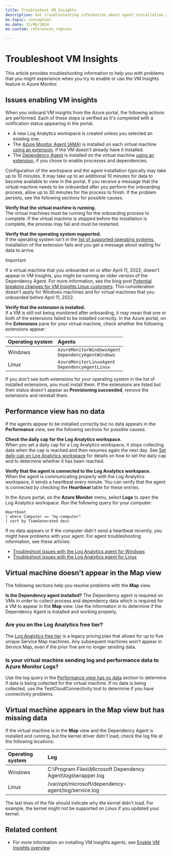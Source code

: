 ```yaml
---
title: Troubleshoot VM Insights
description: Get troubleshooting information about agent installation and the use of the VM Insights feature in Azure Monitor.
ms.topic: conceptual
ms.date: 11/06/2024
ms.custom: references_regions

---
```


# Troubleshoot VM Insights

This article provides troubleshooting information to help you with problems that you might experience when you try to enable or use the VM Insights feature in Azure Monitor.

## Issues enabling VM insights

When you onboard VM insights from the Azure portal, the following actions are performed. Each of these steps is verified as it's completed with a notification status appearing in the portal.

* A new Log Analytics workspace is created unless you selected an existing one.
* The [Azure Monitor Agent (AMA)](../agents/azure-monitor-agent-overview.md) is installed on each virtual machine [using an extension](../agents/azure-monitor-agent-manage.md#install-the-agent-extension), if the VM doesn't already have it installed.
* The [Dependency Agent](./vminsights-dependency-agent.md) is installed on the virtual machine [using an extension](/azure/virtual-machines/extensions/agent-dependency-windows), if you chose to enable processes and dependencies.

Configuration of the workspace and the agent installation typically may take up to 10 minutes. It may take up to an additional 10 minutes for data to become available to view in the portal. If you receive a message that the virtual machine needs to be onboarded after you perform the onboarding process, allow up to 30 minutes for the process to finish. If the problem persists, see the following sections for possible causes.

**Verify that the virtual machine is running.**<br>
The virtual machines must be running for the onboarding process to complete. If the virtual machine is stopped before the installation is complete, the process may fail and must be restarted.

**Verify that the operating system supported.**<br>
If the operating system isn't in the [list of supported operating systems](vminsights-enable-overview.md#supported-operating-systems), installation of the extension fails and you get a message about waiting for data to arrive.

> [!IMPORTANT]
> If a virtual machine that you onboarded on or after April 11, 2022, doesn't appear in VM Insights, you might be running an older version of the Dependency Agent. For more information, see the blog post [Potential breaking changes for VM Insights Linux customers](https://techcommunity.microsoft.com/t5/azure-monitor-status/potential-breaking-changes-for-vm-insights-linux-customers/ba-p/3271989). This consideration doesn't apply for Windows machines and for virtual machines that you onboarded before April 11, 2022.

**Verify that the extension is installed.**<br>
If a VM is still not being monitored after onboarding, it may mean that one or both of the extensions failed to be installed correctly. In the Azure portal, on the **Extensions** pane for your virtual machine, check whether the following extensions appear:

| Operating system | Agents |
|:---|:---|
| Windows | `AzureMonitorWindowsAgent`<br>`DependencyAgentWindows` |
| Linux | `AzureMonitorLinuxAgent`<br>`DependencyAgentLinux` |

If you don't see both extensions for your operating system in the list of installed extensions, you must install them. If the extensions are listed but their status doesn't appear as **Provisioning succeeded**, remove the extensions and reinstall them.

## Performance view has no data

If the agents appear to be installed correctly but no data appears in the **Performance** view, see the following sections for possible causes.

**Check the daily cap for the Log Analytics workspace.**<br>
When you set a daily cap for a Log Analytics workspace, it stops collecting data when the cap is reached and then resumes again the next day. See [Set daily cap on Log Analytics workspace](../logs/daily-cap.md) for details on how to set the daily cap and to determine whether it has been reached.

**Verify that the agent is connected to the Log Analytics workspace.**<br>
When the agent is communicating properly with the Log Analytics workspace, it sends a heartbeat every minute. You can verify that the agent is connected by checking the **Heartbeat** table for these entries.

In the Azure portal, on the **Azure Monitor** menu, select **Logs** to open the Log Analytics workspace. Run the following query for your computer:

```kusto
Heartbeat
| where Computer == "my-computer"
| sort by TimeGenerated desc 
```

If no data appears or if the computer didn't send a heartbeat recently, you might have problems with your agent. For agent troubleshooting information, see these articles:

* [Troubleshoot issues with the Log Analytics agent for Windows](../agents/agent-windows-troubleshoot.md)
* [Troubleshoot issues with the Log Analytics agent for Linux](../agents/agent-linux-troubleshoot.md)

## Virtual machine doesn't appear in the Map view

The following sections help you resolve problems with the **Map** view.

**Is the Dependency agent installed?**
The Dependency agent is required on VMs in order to collect process and dependency data which is required for a VM to appear in the **Map** view. Use the information in [](#) to determine if the Dependency Agent is installed and working properly.


### Are you on the Log Analytics free tier?

The [Log Analytics free tier](https://azure.microsoft.com/pricing/details/monitor/) is a legacy pricing plan that allows for up to five unique Service Map machines. Any subsequent machines won't appear in Service Map, even if the prior five are no longer sending data.

### Is your virtual machine sending log and performance data to Azure Monitor Logs?

Use the log query in the [Performance view has no data](#performance-view-has-no-data) section to determine if data is being collected for the virtual machine. If no data is being collected, use the TestCloudConnectivity tool to determine if you have connectivity problems.

## Virtual machine appears in the Map view but has missing data

If the virtual machine is in the **Map** view and the Dependency Agent is installed and running, but the kernel driver didn't load, check the log file at the following locations:

| Operating system | Log                                                          |
|:-----------------|:-------------------------------------------------------------|
| Windows          | C:\Program Files\Microsoft Dependency Agent\logs\wrapper.log |
| Linux            | /var/opt/microsoft/dependency-agent/log/service.log          |

The last lines of the file should indicate why the kernel didn't load. For example, the kernel might not be supported on Linux if you updated your kernel.

## Related content

* For more information on installing VM Insights agents, see [Enable VM Insights overview](vminsights-enable-overview.md)
